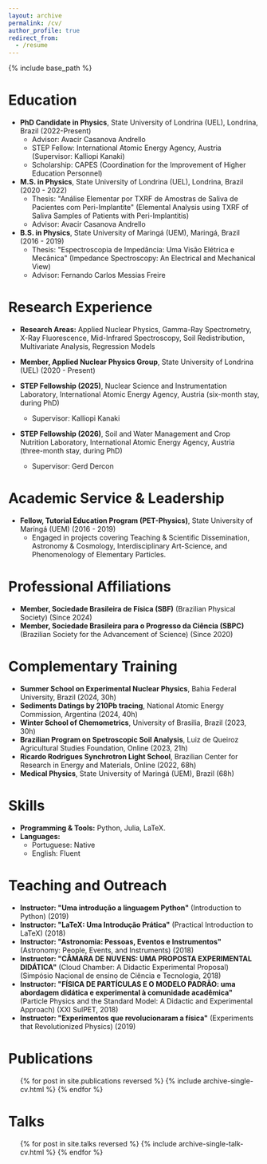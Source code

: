 ```yaml
---
layout: archive
permalink: /cv/
author_profile: true
redirect_from:
  - /resume
---
```


{% include base_path %}

# Education

* **PhD Candidate in Physics**, State University of Londrina (UEL), Londrina, Brazil (2022-Present)
    * Advisor: Avacir Casanova Andrello
    * STEP Fellow: International Atomic Energy Agency, Austria (Supervisor: Kalliopi Kanaki)
    * Scholarship: CAPES (Coordination for the Improvement of Higher Education Personnel)
* **M.S. in Physics**, State University of Londrina (UEL), Londrina, Brazil (2020 - 2022)
    * Thesis: "Análise Elementar por TXRF de Amostras de Saliva de Pacientes com Peri-Implantite" (Elemental Analysis using TXRF of Saliva Samples of Patients with Peri-Implantitis)
    * Advisor: Avacir Casanova Andrello
* **B.S. in Physics**, State University of Maringá (UEM), Maringá, Brazil (2016 - 2019)
    * Thesis: "Espectroscopia de Impedância: Uma Visão Elétrica e Mecânica" (Impedance Spectroscopy: An Electrical and Mechanical View)
    * Advisor: Fernando Carlos Messias Freire

# Research Experience
* **Research Areas:** Applied Nuclear Physics, Gamma-Ray Spectrometry, X-Ray Fluorescence, Mid-Infrared Spectroscopy, Soil Redistribution, Multivariate Analysis, Regression Models

* **Member, Applied Nuclear Physics Group**, State University of Londrina (UEL) (2020 - Present)
* **STEP Fellowship (2025)**, Nuclear Science and Instrumentation Laboratory, International Atomic Energy Agency, Austria (six-month stay, during PhD)
    * Supervisor: Kalliopi Kanaki
* **STEP Fellowship (2026)**, Soil and Water Management and Crop Nutrition Laboratory, International Atomic Energy Agency, Austria (three-month stay, during PhD)
    * Supervisor: Gerd Dercon

# Academic Service & Leadership

* **Fellow, Tutorial Education Program (PET-Physics)**, State University of Maringá (UEM) (2016 - 2019)
    * Engaged in projects covering Teaching & Scientific Dissemination, Astronomy & Cosmology, Interdisciplinary Art-Science, and Phenomenology of Elementary Particles.


# Professional Affiliations

* **Member, Sociedade Brasileira de Física (SBF)** (Brazilian Physical Society) (Since 2024)
* **Member, Sociedade Brasileira para o Progresso da Ciência (SBPC)** (Brazilian Society for the Advancement of Science) (Since 2020)

# Complementary Training

* **Summer School on Experimental Nuclear Physics**, Bahia Federal University, Brazil (2024, 30h)
* **Sediments Datings by 210Pb tracing**, National Atomic Energy Commission, Argentina (2024, 40h)
* **Winter School of Chemometrics**, University of Brasilia, Brazil (2023, 30h)
* **Brazilian Program on Spetroscopic Soil Analysis**, Luiz de Queiroz Agricultural Studies Foundation, Online (2023, 21h)
* **Ricardo Rodrigues Synchrotron Light School**, Brazilian Center for Research in Energy and Materials, Online (2022, 68h)
* **Medical Physics**, State University of Maringá (UEM), Brazil (68h)

# Skills

* **Programming & Tools:** Python, Julia, LaTeX.
* **Languages:**
    * Portuguese: Native
    * English: Fluent

# Teaching and Outreach

* **Instructor: "Uma introdução a linguagem Python"** (Introduction to Python) (2019)
* **Instructor: "LaTeX: Uma Introdução Prática"** (Practical Introduction to LaTeX) (2018)
* **Instructor: "Astronomia: Pessoas, Eventos e Instrumentos"** (Astronomy: People, Events, and Instruments) (2018)
* **Instructor: "CÂMARA DE NUVENS: UMA PROPOSTA EXPERIMENTAL DIDÁTICA"** (Cloud Chamber: A Didactic Experimental Proposal) (Simpósio Nacional de ensino de Ciência e Tecnologia, 2018)
* **Instructor: "FÍSICA DE PARTÍCULAS E O MODELO PADRÃO: uma abordagem didática e experimental à comunidade acadêmica"** (Particle Physics and the Standard Model: A Didactic and Experimental Approach) (XXI SulPET, 2018)
* **Instructor: "Experimentos que revolucionaram a física"** (Experiments that Revolutionized Physics) (2019)

Publications
======
  <ul>{% for post in site.publications reversed %}
    {% include archive-single-cv.html %}
  {% endfor %}</ul>
  
Talks
======
  <ul>{% for post in site.talks reversed %}
    {% include archive-single-talk-cv.html  %}
  {% endfor %}</ul>
  

